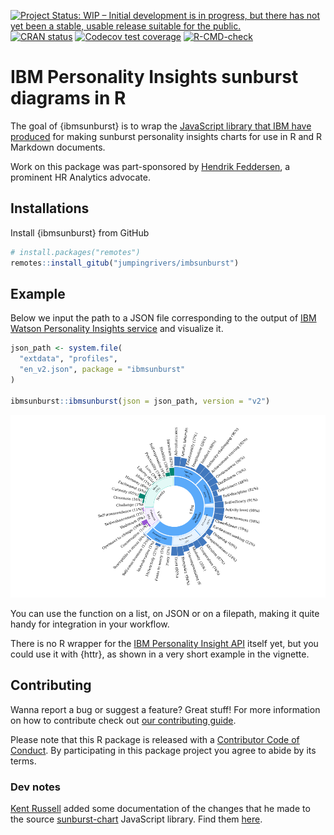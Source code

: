 
<!-- badges: start -->

[![Project Status: WIP – Initial development is in progress, but there
has not yet been a stable, usable release suitable for the
public.](https://www.repostatus.org/badges/latest/wip.svg)](https://www.repostatus.org/#wip)
[![CRAN
status](https://www.r-pkg.org/badges/version/ibmsunburst)](https://CRAN.R-project.org/package=ibmsunburst)
[![Codecov test
coverage](https://codecov.io/gh/jumpingrivers/ibmsunburst/branch/main/graph/badge.svg)](https://app.codecov.io/gh/jumpingrivers/ibmsunburst?branch=main)
[![R-CMD-check](https://github.com/jumpingrivers/ibmsunburst/workflows/R-CMD-check/badge.svg)](https://github.com/jumpingrivers/ibmsunburst/actions)
<!-- badges: end -->

# IBM Personality Insights sunburst diagrams in R

The goal of {ibmsunburst} is to wrap the [JavaScript library that IBM
have produced](https://github.com/personality-insights/sunburst-chart/)
for making sunburst personality insights charts for use in R and R
Markdown documents.

Work on this package was part-sponsored by [Hendrik
Feddersen](//github.com/Hendrik147), a prominent HR Analytics advocate.

## Installations

Install {ibmsunburst} from GitHub

``` r
# install.packages("remotes")
remotes::install_gitub("jumpingrivers/imbsunburst")
```

## Example

Below we input the path to a JSON file corresponding to the output of
[IBM Watson Personality Insights
service](https://www.ibm.com/watson/services/personality-insights/) and
visualize it.

``` r
json_path <- system.file(
  "extdata", "profiles",
  "en_v2.json", package = "ibmsunburst"
)

ibmsunburst::ibmsunburst(json = json_path, version = "v2")
```

![](man/figures/sunburst-1.png)<!-- -->

You can use the function on a list, on JSON or on a filepath, making it
quite handy for integration in your workflow.

There is no R wrapper for the [IBM Personality Insight
API](https://www.ibm.com/watson/developercloud/personality-insights/api/v3/)
itself yet, but you could use it with {httr}, as shown in a very short
example in the vignette.

## Contributing

Wanna report a bug or suggest a feature? Great stuff! For more
information on how to contribute check out [our contributing
guide](.github/CONTRIBUTING.md).

Please note that this R package is released with a [Contributor Code of
Conduct](CODE_OF_CONDUCT.md). By participating in this package project
you agree to abide by its terms.

### Dev notes

[Kent Russell](https://github.com/timelyportfolio) added some
documentation of the changes that he made to the source
[sunburst-chart](https://github.com/personality-insights/sunburst-chart)
JavaScript library. Find them [here](inst/dev_notes.md).
